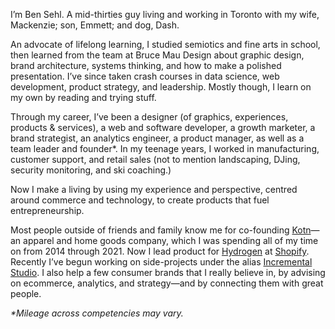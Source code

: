 I’m Ben Sehl. A mid-thirties guy living and working in Toronto with my wife, Mackenzie; son, Emmett; and dog, Dash. 

An advocate of lifelong learning, I studied semiotics and fine arts in school, then learned from the team at Bruce Mau Design about graphic design, brand architecture, systems thinking, and how to make a polished presentation. I’ve since taken crash courses in data science, web development, product strategy, and leadership. Mostly though, I learn on my own by reading and trying stuff. 

Through my career, I’ve been a designer (of graphics, experiences, products & services), a web and software developer, a growth marketer, a brand strategist, an analytics engineer, a product manager, as well as a team leader and founder*. In my teenage years, I worked in manufacturing, customer support, and retail sales (not to mention landscaping, DJing, security monitoring, and ski coaching.)

Now I make a living by using my experience and perspective, centred around commerce and technology, to create products that fuel entrepreneurship.

Most people outside of friends and family know me for co-founding [Kotn](https://github.com/kotn)—an apparel and home goods company, which I was spending all of my time on from 2014 through 2021. Now I lead product for [Hydrogen](https://github.com/shopify/hydrogen) at [Shopify](https://shopify.com). Recently I’ve begun working on side-projects under the alias [Incremental Studio](https://github.com/incremental-studio). I also help a few consumer brands that I really believe in, by advising on ecommerce, analytics, and strategy—and by connecting them with great people. 

_*Mileage across competencies may vary._
